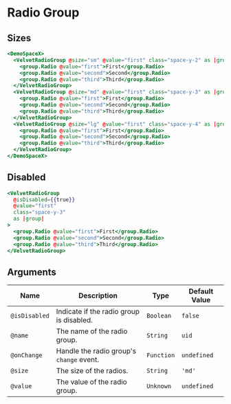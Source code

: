 # Radio Group

## Sizes

```hbs preview-template
<DemoSpaceX>
  <VelvetRadioGroup @size="sm" @value="first" class="space-y-2" as |group|>
    <group.Radio @value="first">First</group.Radio>
    <group.Radio @value="second">Second</group.Radio>
    <group.Radio @value="third">Third</group.Radio>
  </VelvetRadioGroup>
  <VelvetRadioGroup @size="md" @value="first" class="space-y-3" as |group|>
    <group.Radio @value="first">First</group.Radio>
    <group.Radio @value="second">Second</group.Radio>
    <group.Radio @value="third">Third</group.Radio>
  </VelvetRadioGroup>
  <VelvetRadioGroup @size="lg" @value="first" class="space-y-4" as |group|>
    <group.Radio @value="first">First</group.Radio>
    <group.Radio @value="second">Second</group.Radio>
    <group.Radio @value="third">Third</group.Radio>
  </VelvetRadioGroup>
</DemoSpaceX>
```

## Disabled

```hbs preview-template
<VelvetRadioGroup
  @isDisabled={{true}}
  @value="first"
  class="space-y-3"
  as |group|
>
  <group.Radio @value="first">First</group.Radio>
  <group.Radio @value="second">Second</group.Radio>
  <group.Radio @value="third">Third</group.Radio>
</VelvetRadioGroup>
```

## Arguments

| Name          | Description                              | Type       | Default Value |
| ------------- | ---------------------------------------- | ---------- | ------------- |
| `@isDisabled` | Indicate if the radio group is disabled. | `Boolean`  | `false`       |
| `@name`       | The name of the radio group.             | `String`   | `uid`         |
| `@onChange`   | Handle the radio group's `change` event. | `Function` | `undefined`   |
| `@size`       | The size of the radios.                  | `String`   | `'md'`        |
| `@value`      | The value of the radio group.            | `Unknown`  | `undefined`   |

